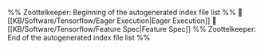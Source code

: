 %% Zoottelkeeper: Beginning of the autogenerated index file list  %%
📄 [[KB/Software/Tensorflow/Eager Execution|Eager Execution]]
📄 [[KB/Software/Tensorflow/Feature Spec|Feature Spec]]
%% Zoottelkeeper: End of the autogenerated index file list  %%
